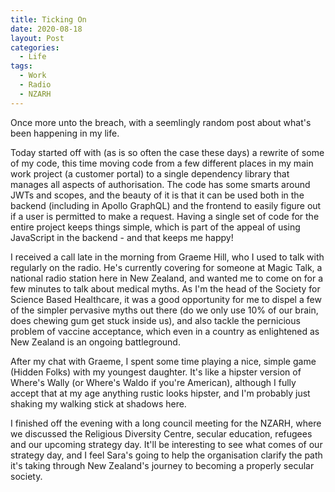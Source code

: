 ```yaml
---
title: Ticking On
date: 2020-08-18
layout: Post
categories:
  - Life
tags:
  - Work
  - Radio
  - NZARH
---
```


Once more unto the breach, with a seemlingly random post about what's been happening in my life.

<!-- more -->

Today started off with (as is so often the case these days) a rewrite of some of my code, this time moving code from a few different places in my main work project (a customer portal) to a single dependency library that manages all aspects of authorisation. The code has some smarts around JWTs and scopes, and the beauty of it is that it can be used both in the backend (including in Apollo GraphQL) and the frontend to easily figure out if a user is permitted to make a request. Having a single set of code for the entire project keeps things simple, which is part of the appeal of using JavaScript in the backend - and that keeps me happy!

I received a call late in the morning from Graeme Hill, who I used to talk with regularly on the radio. He's currently covering for someone at Magic Talk, a national radio station here in New Zealand, and wanted me to come on for a few minutes to talk about medical myths. As I'm the head of the Society for Science Based Healthcare, it was a good opportunity for me to dispel a few of the simpler pervasive myths out there (do we only use 10% of our brain, does chewing gum get stuck inside us), and also tackle the pernicious problem of vaccine acceptance, which even in a country as enlightened as New Zealand is an ongoing battleground.

After my chat with Graeme, I spent some time playing a nice, simple game (Hidden Folks) with my youngest daughter. It's like a hipster version of Where's Wally (or Where's Waldo if you're American), although I fully accept that at my age anything rustic looks hipster, and I'm probably just shaking my walking stick at shadows here.

I finished off the evening with a long council meeting for the NZARH, where we discussed the Religious Diversity Centre, secular education, refugees and our upcoming strategy day. It'll be interesting to see what comes of our strategy day, and I feel Sara's going to help the organisation clarify the path it's taking through New Zealand's journey to becoming a properly secular society.
